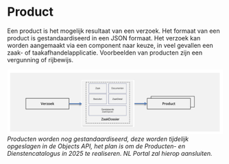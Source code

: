 # Product

Een product is het mogelijk resultaat van een verzoek. Het formaat van een product is gestandaardiseerd in een JSON formaat. Het verzoek kan worden aangemaakt via een component naar keuze, in veel gevallen een zaak- of taakafhandelapplicatie. Voorbeelden van producten zijn een vergunning of rijbewijs.&#x20;

![product](img/product.png)
*Producten worden nog gestandaardiseerd, deze worden tijdelijk opgeslagen in de Objects API, het plan is om de Producten- en Dienstencatalogus in 2025 te realiseren. NL Portal zal hierop aansluiten.*
